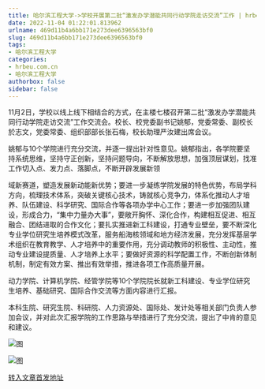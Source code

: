 ```yaml
---
title: 哈尔滨工程大学->学校开展第二批“激发办学潜能共同行动学院走访交流”工作 | hrbeu.com.cn
date: 2022-11-04 01:22:01.813962
urlname: 469d11b4a6bb171e273dee6396563bf0
slug: 469d11b4a6bb171e273dee6396563bf0
tags: 
- 哈尔滨工程大学
categories:
- hrbeu.com.cn
- 哈尔滨工程大学
authorbox: false
sidebar: false
---
```

11月2日，学校以线上线下相结合的方式，在主楼七楼召开第二批“激发办学潜能共同行动学院走访交流”工作交流会。校长、校党委副书记姚郁，党委常委、副校长於志文，党委常委、组织部部长张石梅，校长助理严汝建出席会议。

姚郁与10个学院进行充分交流，并逐一提出针对性意见。姚郁指出，各学院要坚持系统思维，坚持守正创新，坚持问题导向，不断解放思想，加强顶层谋划，找准工作切入点、发力点、落脚点，不断开辟发展新领
<!--more-->
域新赛道，塑造发展新动能新优势；要进一步凝练学院发展的特色优势，布局学科方向，梳理技术体系，突破关键核心技术，铸就核心竞争力，体系化推动人才培养、队伍建设、科学研究、国际合作等各项办学中心工作；要进一步加强团队建设，形成合力，“集中力量办大事”，要敞开胸怀、深化合作，构建相互促进、相互融合、团结进取的合作文化；要扎实推进新工科建设，打通专业壁垒，要不断深化专业学位研究生培养模式改革，服务船海核领域和地方经济发展，充分发挥基层学术组织在教育教学、人才培养中的重要作用，充分调动教师的积极性、主动性，推动专业建设提质量、人才培养上水平；要做好资源的科学配置工作，不断创新体制机制，制定有效方案、推出有效举措，推进各项工作高质量开展。

动力学院、计算机学院、经管学院等10个学院院长就新工科建设、专业学位研究生培养、基础研究、国际合作交流等方面内容进行汇报。

本科生院、研究生院、科研院、人力资源处、国际处、发计处等相关部门负责人参加会议，并对此次汇报学院的工作思路与举措进行了充分交流，提出了中肯的意见和建议。

![图](http://gongxue.cn/__local/8/4D/D3/4DAFE89FFDD95E3491606D1833E_42328AD1_1C123.jpg)

![图](http://gongxue.cn/__local/D/98/6B/65EF8CE14B32AD12EE1501B9996_2FA295C2_1E52F.jpg)

[转入文章首发地址](http://gongxue.cn/info/1141/73459.htm)